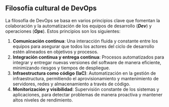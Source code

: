 ## Filosofía cultural de DevOps

La filosofía de DevOps se basa en varios principios clave que fomentan la colaboración y la automatización de los equipos de desarrollo (***Dev***) y operaciones (***Ops***). Estos principios son los siguientes: 
1. **Comunicación continua**: Una interacción fluida y constante entre los equipos para asegurar que todos los actores del ciclo de desarrollo estén alineados en objetivos y procesos.
2. **Integración continua y entrega continua**: Procesos automatizados para integrar y entregar nuevas versiones del software de manera eficiente, minimizando riesgos y tiempos de despliegue.
3. **Infraestructura como código (IaC)**: Automatización en la gestión de infraestructura, permitiendo el aprovisionamiento y mantenimiento de servidores, redes y almacenamiento a través de código.
4. **Monitorización y visibilidad**: Supervisión constante de los sistemas y aplicaciones, para detectar problemas de manera proactiva y mantener altos niveles de rendimiento.


